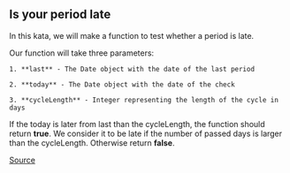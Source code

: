 ## Is your period late

In this kata, we will make a function to test whether a period is late.

Our function will take three parameters:

```text
1. **last** - The Date object with the date of the last period

2. **today** - The Date object with the date of the check

3. **cycleLength** - Integer representing the length of the cycle in days
```

If the today is later from last than the cycleLength, the function should return **true**. We consider it to be late if the number of passed days is larger than the cycleLength. Otherwise return **false**.

[Source](https://www.codewars.com/kata/578a8a01e9fd1549e50001f1/train/python)
